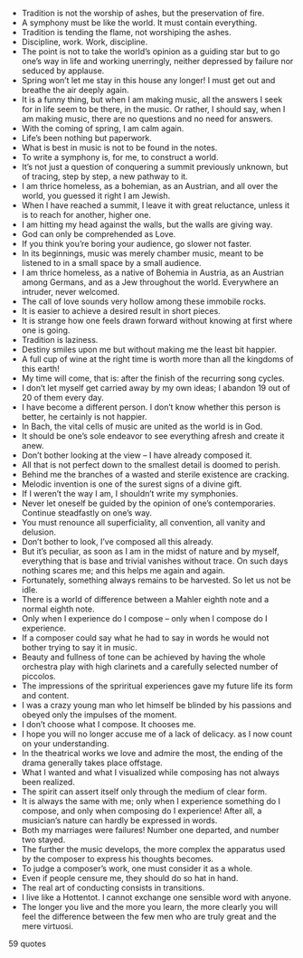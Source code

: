  - Tradition is not the worship of ashes, but the preservation of fire.
 - A symphony must be like the world. It must contain everything.
 - Tradition is tending the flame, not worshiping the ashes.
 - Discipline, work. Work, discipline.
 - The point is not to take the world’s opinion as a guiding star but to go one’s way in life and working unerringly, neither depressed by failure nor seduced by applause.
 - Spring won’t let me stay in this house any longer! I must get out and breathe the air deeply again.
 - It is a funny thing, but when I am making music, all the answers I seek for in life seem to be there, in the music. Or rather, I should say, when I am making music, there are no questions and no need for answers.
 - With the coming of spring, I am calm again.
 - Life’s been nothing but paperwork.
 - What is best in music is not to be found in the notes.
 - To write a symphony is, for me, to construct a world.
 - It’s not just a question of conquering a summit previously unknown, but of tracing, step by step, a new pathway to it.
 - I am thrice homeless, as a bohemian, as an Austrian, and all over the world, you guessed it right I am Jewish.
 - When I have reached a summit, I leave it with great reluctance, unless it is to reach for another, higher one.
 - I am hitting my head against the walls, but the walls are giving way.
 - God can only be comprehended as Love.
 - If you think you’re boring your audience, go slower not faster.
 - In its beginnings, music was merely chamber music, meant to be listened to in a small space by a small audience.
 - I am thrice homeless, as a native of Bohemia in Austria, as an Austrian among Germans, and as a Jew throughout the world. Everywhere an intruder, never welcomed.
 - The call of love sounds very hollow among these immobile rocks.
 - It is easier to achieve a desired result in short pieces.
 - It is strange how one feels drawn forward without knowing at first where one is going.
 - Tradition is laziness.
 - Destiny smiles upon me but without making me the least bit happier.
 - A full cup of wine at the right time is worth more than all the kingdoms of this earth!
 - My time will come, that is: after the finish of the recurring song cycles.
 - I don’t let myself get carried away by my own ideas; I abandon 19 out of 20 of them every day.
 - I have become a different person. I don’t know whether this person is better, he certainly is not happier.
 - In Bach, the vital cells of music are united as the world is in God.
 - It should be one’s sole endeavor to see everything afresh and create it anew.
 - Don’t bother looking at the view – I have already composed it.
 - All that is not perfect down to the smallest detail is doomed to perish.
 - Behind me the branches of a wasted and sterile existence are cracking.
 - Melodic invention is one of the surest signs of a divine gift.
 - If I weren’t the way I am, I shouldn’t write my symphonies.
 - Never let oneself be guided by the opinion of one’s contemporaries. Continue steadfastly on one’s way.
 - You must renounce all superficiality, all convention, all vanity and delusion.
 - Don’t bother to look, I’ve composed all this already.
 - But it’s peculiar, as soon as I am in the midst of nature and by myself, everything that is base and trivial vanishes without trace. On such days nothing scares me; and this helps me again and again.
 - Fortunately, something always remains to be harvested. So let us not be idle.
 - There is a world of difference between a Mahler eighth note and a normal eighth note.
 - Only when I experience do I compose – only when I compose do I experience.
 - If a composer could say what he had to say in words he would not bother trying to say it in music.
 - Beauty and fullness of tone can be achieved by having the whole orchestra play with high clarinets and a carefully selected number of piccolos.
 - The impressions of the spriritual experiences gave my future life its form and content.
 - I was a crazy young man who let himself be blinded by his passions and obeyed only the impulses of the moment.
 - I don’t choose what I compose. It chooses me.
 - I hope you will no longer accuse me of a lack of delicacy. as I now count on your understanding.
 - In the theatrical works we love and admire the most, the ending of the drama generally takes place offstage.
 - What I wanted and what I visualized while composing has not always been realized.
 - The spirit can assert itself only through the medium of clear form.
 - It is always the same with me; only when I experience something do I compose, and only when composing do I experience! After all, a musician’s nature can hardly be expressed in words.
 - Both my marriages were failures! Number one departed, and number two stayed.
 - The further the music develops, the more complex the apparatus used by the composer to express his thoughts becomes.
 - To judge a composer’s work, one must consider it as a whole.
 - Even if people censure me, they should do so hat in hand.
 - The real art of conducting consists in transitions.
 - I live like a Hottentot. I cannot exchange one sensible word with anyone.
 - The longer you live and the more you learn, the more clearly you will feel the difference between the few men who are truly great and the mere virtuosi.

59 quotes